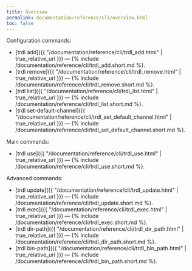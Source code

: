 ```yaml
---
title: Overview
permalink: documentation/reference/cli/overview.html
toc: false
---
```


Configuration commands:
 - [trdl add]({{ "/documentation/reference/cli/trdl_add.html" | true_relative_url }}) — {% include /documentation/reference/cli/trdl_add.short.md %}.
 - [trdl remove]({{ "/documentation/reference/cli/trdl_remove.html" | true_relative_url }}) — {% include /documentation/reference/cli/trdl_remove.short.md %}.
 - [trdl list]({{ "/documentation/reference/cli/trdl_list.html" | true_relative_url }}) — {% include /documentation/reference/cli/trdl_list.short.md %}.
 - [trdl set-default-channel]({{ "/documentation/reference/cli/trdl_set_default_channel.html" | true_relative_url }}) — {% include /documentation/reference/cli/trdl_set_default_channel.short.md %}.

Main commands:
 - [trdl use]({{ "/documentation/reference/cli/trdl_use.html" | true_relative_url }}) — {% include /documentation/reference/cli/trdl_use.short.md %}.

Advanced commands:
 - [trdl update]({{ "/documentation/reference/cli/trdl_update.html" | true_relative_url }}) — {% include /documentation/reference/cli/trdl_update.short.md %}.
 - [trdl exec]({{ "/documentation/reference/cli/trdl_exec.html" | true_relative_url }}) — {% include /documentation/reference/cli/trdl_exec.short.md %}.
 - [trdl dir-path]({{ "/documentation/reference/cli/trdl_dir_path.html" | true_relative_url }}) — {% include /documentation/reference/cli/trdl_dir_path.short.md %}.
 - [trdl bin-path]({{ "/documentation/reference/cli/trdl_bin_path.html" | true_relative_url }}) — {% include /documentation/reference/cli/trdl_bin_path.short.md %}.
